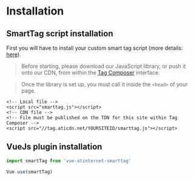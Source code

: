 # Installation

## SmartTag script installation

First you will have to install your custom smart tag script (more details: [here](https://developers.atinternet-solutions.com/javascript-en/getting-started-javascript-en/tracker-initialisation-javascript-en/)).

> Before starting, please download our JavaScript library, or push it onto our CDN, from within the [Tag Composer](https://apps.atinternet-solutions.com/TagComposer/#/) interface.

> Once the library is set up, you must call it inside the ```<head>``` of your page.

```markup
<!-- Local file -->
<script src="smarttag.js"></script>
<!-- CDN file -->
<!-- File must be published on the TDN for this site within Tag Composer -->
<script src="//tag.aticdn.net/YOURSITEID/smarttag.js"></script>
```

## VueJs plugin installation

```javascript
import smartTag from 'vue-atinternet-smarttag'

Vue.use(smartTag)
```
